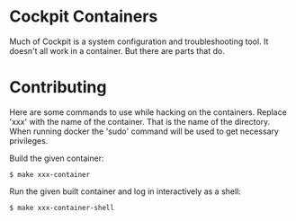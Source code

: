 Cockpit Containers
==================

Much of Cockpit is a system configuration and troubleshooting tool. It doesn't
all work in a container. But there are parts that do.


Contributing
============

Here are some commands to use while hacking on the containers. Replace
'xxx' with the name of the container. That is the name of the directory.
When running docker the 'sudo' command will be used to get necessary
privileges.

Build the given container:

    $ make xxx-container

Run the given built container and log in interactively as a shell:

    $ make xxx-container-shell
